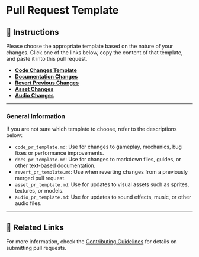 # Pull Request Template

## 📝 Instructions
Please choose the appropriate template based on the nature of your changes. Click one of the links below, copy the content of that template, and paste it into this pull request.

- **[Code Changes Template](https://github.com/PyCeas/Pyceas/blob/main/.github/PULL_REQUEST_TEMPLATE/code_pr_template.md)**
- **[Documentation Changes](https://github.com/PyCeas/Pyceas/blob/main/.github/PULL_REQUEST_TEMPLATE/docs_pr_template.md)**
- **[Revert Previous Changes](https://github.com/PyCeas/Pyceas/blob/main/.github/PULL_REQUEST_TEMPLATE/revert_pr_template.md)**
- **[Asset Changes](https://github.com/PyCeas/Pyceas/blob/main/.github/PULL_REQUEST_TEMPLATE/asset_pr_template.md)**
- **[Audio Changes](https://github.com/PyCeas/Pyceas/blob/main/.github/PULL_REQUEST_TEMPLATE/audio_pr_template.md)**

---

### **General Information**

If you are not sure which template to choose, refer to the descriptions below:

- `code_pr_template.md`: Use for changes to gameplay, mechanics, bug fixes or performance improvements.
- `docs_pr_template.md`: Use for changes to markdown files, guides, or other text-based documentation.
- `revert_pr_template.md`: Use when reverting changes from a previously merged pull request.
- `asset_pr_template.md`: Use for updates to visual assets such as sprites, textures, or models.
- `audio_pr_template.md`: Use for updates to sound effects, music, or other audio files.

---

## 🔗 Related Links
For more information, check the [Contributing Guidelines](/CONTRIBUTING.md) for details on submitting pull requests.